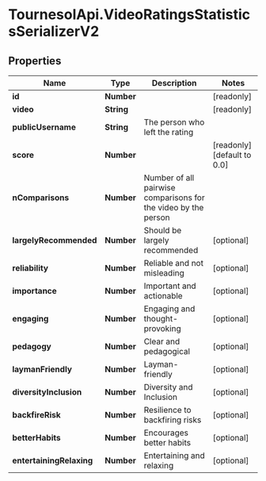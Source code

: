 # TournesolApi.VideoRatingsStatisticsSerializerV2

## Properties

Name | Type | Description | Notes
------------ | ------------- | ------------- | -------------
**id** | **Number** |  | [readonly] 
**video** | **String** |  | [readonly] 
**publicUsername** | **String** | The person who left the rating | 
**score** | **Number** |  | [readonly] [default to 0.0]
**nComparisons** | **Number** | Number of all pairwise comparisons for the video by the person | 
**largelyRecommended** | **Number** | Should be largely recommended | [optional] 
**reliability** | **Number** | Reliable and not misleading | [optional] 
**importance** | **Number** | Important and actionable | [optional] 
**engaging** | **Number** | Engaging and thought-provoking | [optional] 
**pedagogy** | **Number** | Clear and pedagogical | [optional] 
**laymanFriendly** | **Number** | Layman-friendly | [optional] 
**diversityInclusion** | **Number** | Diversity and Inclusion | [optional] 
**backfireRisk** | **Number** | Resilience to backfiring risks | [optional] 
**betterHabits** | **Number** | Encourages better habits | [optional] 
**entertainingRelaxing** | **Number** | Entertaining and relaxing | [optional] 



